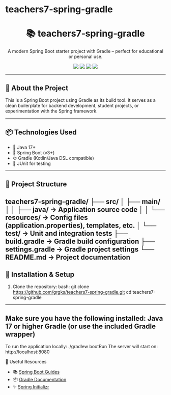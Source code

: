 # teachers7-spring-gradle<h1 align="center">📚 teachers7‑spring‑gradle</h1>
<p align="center">
  A modern Spring Boot starter project with Gradle – perfect for educational or personal use.
</p>

<p align="center">
  <img src="https://img.shields.io/badge/Java-17-blue?style=flat-square" />
  <img src="https://img.shields.io/badge/SpringBoot-3.x-brightgreen?style=flat-square" />
  <img src="https://img.shields.io/badge/Gradle-Build%20Tool-%2302303A?style=flat-square" />
  <img src="https://img.shields.io/badge/License-MIT-yellow?style=flat-square" />
</p>

---

## 🚀 About the Project

This is a Spring Boot project using Gradle as its build tool. It serves as a clean boilerplate for backend development, student projects, or experimentation with the Spring framework.

---

## 📦 Technologies Used

- 🧪 Java 17+
- 🌱 Spring Boot (v3+)
- ⚙️ Gradle (Kotlin/Java DSL compatible)
- 🧪 JUnit for testing

---

## 📁 Project Structure

teachers7-spring-gradle/
├── src/
│ ├── main/
│ │ ├── java/ → Application source code
│ │ └── resources/ → Config files (application.properties), templates, etc.
│ └── test/ → Unit and integration tests
├── build.gradle → Gradle build configuration
├── settings.gradle → Gradle project settings
└── README.md → Project documentation
---
## 🔧 Installation & Setup

1. Clone the repository:
   bash:
   git clone https://github.com/grgks/teachers7-spring-gradle.git
   cd teachers7-spring-gradle
---

Make sure you have the following installed:
Java 17 or higher
Gradle (or use the included Gradle wrapper)
---

To run the application locally:  ./gradlew bootRun
The server will start on:        http://localhost:8080

📘 Useful Resources
- 📚 [Spring Boot Guides](https://spring.io/guides)
- 📦 [Gradle Documentation](https://docs.gradle.org)
- ✨ [Spring Initializr](https://start.spring.io)



